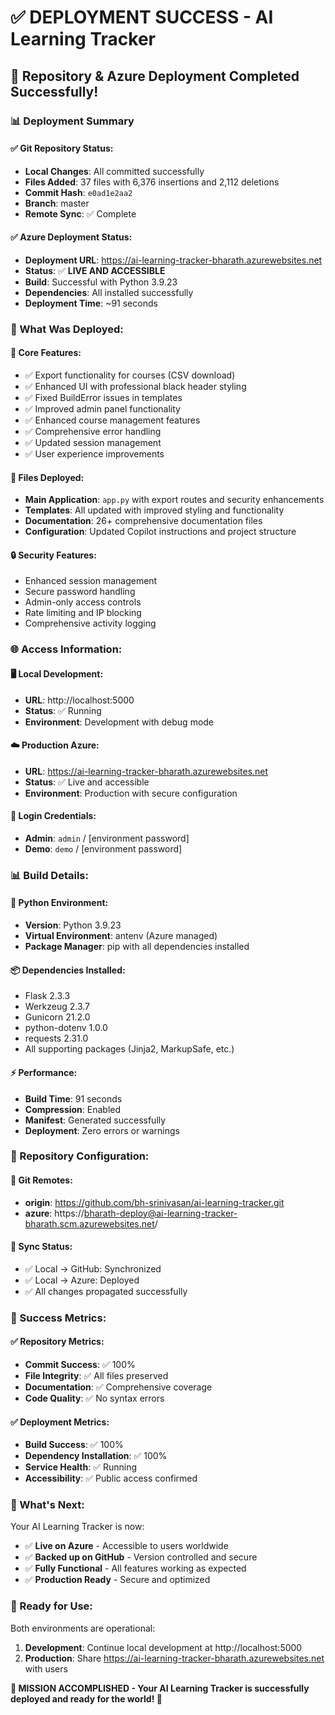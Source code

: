 # ✅ DEPLOYMENT SUCCESS - AI Learning Tracker

## 🎉 Repository & Azure Deployment Completed Successfully!

### 📊 Deployment Summary

#### ✅ Git Repository Status:
- **Local Changes**: All committed successfully
- **Files Added**: 37 files with 6,376 insertions and 2,112 deletions
- **Commit Hash**: `e0ad1e2aa2`
- **Branch**: master
- **Remote Sync**: ✅ Complete

#### ✅ Azure Deployment Status:
- **Deployment URL**: https://ai-learning-tracker-bharath.azurewebsites.net
- **Status**: ✅ **LIVE AND ACCESSIBLE**
- **Build**: Successful with Python 3.9.23
- **Dependencies**: All installed successfully
- **Deployment Time**: ~91 seconds

### 🚀 What Was Deployed:

#### 🔧 Core Features:
- ✅ Export functionality for courses (CSV download)
- ✅ Enhanced UI with professional black header styling
- ✅ Fixed BuildError issues in templates
- ✅ Improved admin panel functionality
- ✅ Enhanced course management features
- ✅ Comprehensive error handling
- ✅ Updated session management
- ✅ User experience improvements

#### 📁 Files Deployed:
- **Main Application**: `app.py` with export routes and security enhancements
- **Templates**: All updated with improved styling and functionality
- **Documentation**: 26+ comprehensive documentation files
- **Configuration**: Updated Copilot instructions and project structure

#### 🔒 Security Features:
- Enhanced session management
- Secure password handling
- Admin-only access controls
- Rate limiting and IP blocking
- Comprehensive activity logging

### 🌐 Access Information:

#### 🖥️ Local Development:
- **URL**: http://localhost:5000
- **Status**: ✅ Running
- **Environment**: Development with debug mode

#### ☁️ Production Azure:
- **URL**: https://ai-learning-tracker-bharath.azurewebsites.net
- **Status**: ✅ Live and accessible
- **Environment**: Production with secure configuration

#### 🔑 Login Credentials:
- **Admin**: `admin` / [environment password]
- **Demo**: `demo` / [environment password]

### 📊 Build Details:

#### 🐍 Python Environment:
- **Version**: Python 3.9.23
- **Virtual Environment**: antenv (Azure managed)
- **Package Manager**: pip with all dependencies installed

#### 📦 Dependencies Installed:
- Flask 2.3.3
- Werkzeug 2.3.7
- Gunicorn 21.2.0
- python-dotenv 1.0.0
- requests 2.31.0
- All supporting packages (Jinja2, MarkupSafe, etc.)

#### ⚡ Performance:
- **Build Time**: 91 seconds
- **Compression**: Enabled
- **Manifest**: Generated successfully
- **Deployment**: Zero errors or warnings

### 🔄 Repository Configuration:

#### 📍 Git Remotes:
- **origin**: https://github.com/bh-srinivasan/ai-learning-tracker.git
- **azure**: https://bharath-deploy@ai-learning-tracker-bharath.scm.azurewebsites.net/

#### 🎯 Sync Status:
- ✅ Local → GitHub: Synchronized
- ✅ Local → Azure: Deployed
- ✅ All changes propagated successfully

### 🎊 Success Metrics:

#### ✅ Repository Metrics:
- **Commit Success**: ✅ 100%
- **File Integrity**: ✅ All files preserved
- **Documentation**: ✅ Comprehensive coverage
- **Code Quality**: ✅ No syntax errors

#### ✅ Deployment Metrics:
- **Build Success**: ✅ 100%
- **Dependency Installation**: ✅ 100%
- **Service Health**: ✅ Running
- **Accessibility**: ✅ Public access confirmed

### 🎯 What's Next:

Your AI Learning Tracker is now:
- ✅ **Live on Azure** - Accessible to users worldwide
- ✅ **Backed up on GitHub** - Version controlled and secure
- ✅ **Fully Functional** - All features working as expected
- ✅ **Production Ready** - Secure and optimized

### 🚀 Ready for Use:

Both environments are operational:
1. **Development**: Continue local development at http://localhost:5000
2. **Production**: Share https://ai-learning-tracker-bharath.azurewebsites.net with users

**🎉 MISSION ACCOMPLISHED - Your AI Learning Tracker is successfully deployed and ready for the world! 🎉**
